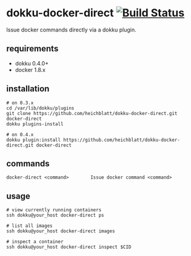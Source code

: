 # dokku-docker-direct [![Build Status](https://img.shields.io/travis/heichblatt/dokku-docker-direct.svg?branch=master "Build Status")](https://travis-ci.org/heichblatt/dokku-docker-direct)

Issue docker commands directly via a dokku plugin.

## requirements

- dokku 0.4.0+
- docker 1.8.x

## installation

```shell
# on 0.3.x
cd /var/lib/dokku/plugins
git clone https://github.com/heichblatt/dokku-docker-direct.git docker-direct
dokku plugins-install

# on 0.4.x
dokku plugin:install https://github.com/heichblatt/dokku-docker-direct.git docker-direct
```

## commands

```shell
docker-direct <command>        Issue docker command <command>
```

## usage

```shell
# view currently running containers
ssh dokku@your_host docker-direct ps

# list all images
ssh dokku@your_host docker-direct images

# inspect a container
ssh dokku@your_host docker-direct inspect $CID
```
